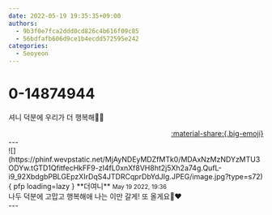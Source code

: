 ```yaml
---
date: 2022-05-19 19:35:35+09:00
authors:
  - 9b3f0e7fca2ddd0cd826c4b616f09c85
  - 56bdfafb606d9ce1b4ecdd572595e242
categories:
  - Seoyeon
---
```


# 0-14874944

<div class="post-container" markdown="1">
<div class="content-container md-sidebar__scrollwrap" markdown="1">

셔니 덕분에 우리가 더 행복해🥰🥰

</div>
</div>

<div style="text-align: right;" markdown="1">
<a href="https://weverse.io/fromis9/fanpost/0-14874944" style="text-align: right;">:material-share:{.big-emoji}</a>
</div>
---

<div class="comments-container md-sidebar__scrollwrap" markdown="1">
<div class="comment" markdown="1">
<div class='id-container' markdown="1">
![](https://phinf.wevpstatic.net/MjAyNDEyMDZfMTk0/MDAxNzMzNDYzMTU3ODYw.tGTD1QfitfecHkFF9-zI4fL0xnXf8VH8ht2j5Xh2a74g.QufL-i9_92XbdgbPBLGEpzXIrDqS4JTDRCqprDbYdJIg.JPEG/image.jpg?type=s72){ pfp loading=lazy }
**<span class="artist">더여니</span>** <small>May 19 2022, 19:36</small><br>
</div>
<div class='comment-body' markdown="1">
나두 덕분에 고맙고 행복해애 나는 이만 갈게! 또 올게요🥰❤️
</div>
</div>
</div>
---
